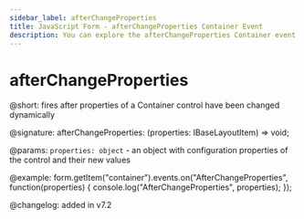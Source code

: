 ```yaml
---
sidebar_label: afterChangeProperties
title: JavaScript Form - afterChangeProperties Container Event 
description: You can explore the afterChangeProperties Container event of Form in the documentation of the DHTMLX JavaScript UI library. Browse developer guides and API reference, try out code examples and live demos, and download a free 30-day evaluation version of DHTMLX Suite 7.
---
```


# afterChangeProperties

@short: fires after properties of a Container control have been changed dynamically

@signature: afterChangeProperties: (properties: IBaseLayoutItem) => void;

@params:
`properties: object` - an object with configuration properties of the control and their new values

@example:
form.getItem("container").events.on("AfterChangeProperties", function(properties) {
    console.log("AfterChangeProperties", properties);
});

@changelog: added in v7.2

